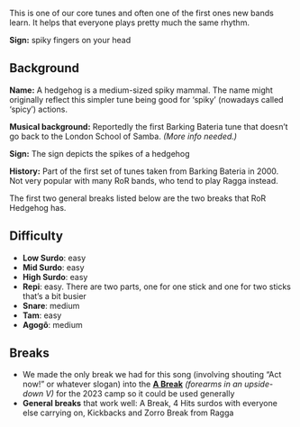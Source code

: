 This is one of our core tunes and often one of the first ones new bands learn. It helps that everyone plays pretty much the same rhythm.

**Sign:** spiky fingers on your head

## Background

**Name:** A hedgehog is a medium-sized spiky mammal. The name might originally reflect this simpler tune being good for ‘spiky’ (nowadays called ‘spicy’) actions.

**Musical background:** Reportedly the first Barking Bateria tune that doesn’t go back to the London School of Samba. *(More info needed.)*

**Sign:** The sign depicts the spikes of a hedgehog

**History:** Part of the first set of tunes taken from Barking Bateria in 2000.  
Not very popular with many RoR bands, who tend to play Ragga instead.

The first two general breaks listed below are the two breaks that RoR Hedgehog has.

## Difficulty

* **Low Surdo**: easy
* **Mid Surdo**: easy
* **High Surdo**: easy
* **Repi**: easy. There are two parts, one for one stick and one for two sticks that’s a bit busier 
* **Snare**: medium
* **Tam**: easy
* **Agogô**: medium

## Breaks

* We made the only break we had for this song (involving shouting “Act now!” or whatever slogan) into the [**A Break**](/#/listen/Core%20Breaks/A%20Break) *(forearms in an upside-down V)* for the 2023 camp so it could be used generally
* **General breaks** that work well: A Break, 4 Hits surdos with everyone else carrying on, Kickbacks and Zorro Break from Ragga
